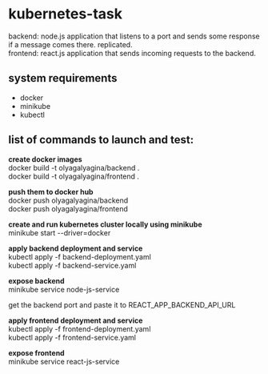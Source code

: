 # kubernetes-task
backend: node.js application that listens to a port and sends some response if a message comes there. replicated.  
frontend: react.js application that sends incoming requests to the backend.

## system requirements
- docker
- minikube
- kubectl

## list of commands to launch and test:

**create docker images**  
docker build -t olyagalyagina/backend .  
docker build -t olyagalyagina/frontend .

**push them to docker hub**  
docker push olyagalyagina/backend  
docker push olyagalyagina/frontend

**create and run kubernetes cluster locally using minikube**  
minikube start --driver=docker

**apply backend deployment and service**  
kubectl apply -f backend-deployment.yaml  
kubectl apply -f backend-service.yaml

**expose backend**  
minikube service node-js-service

get the backend port and paste it to REACT_APP_BACKEND_API_URL

**apply frontend deployment and service**  
kubectl apply -f frontend-deployment.yaml  
kubectl apply -f frontend-service.yaml

**expose frontend**  
minikube service react-js-service
